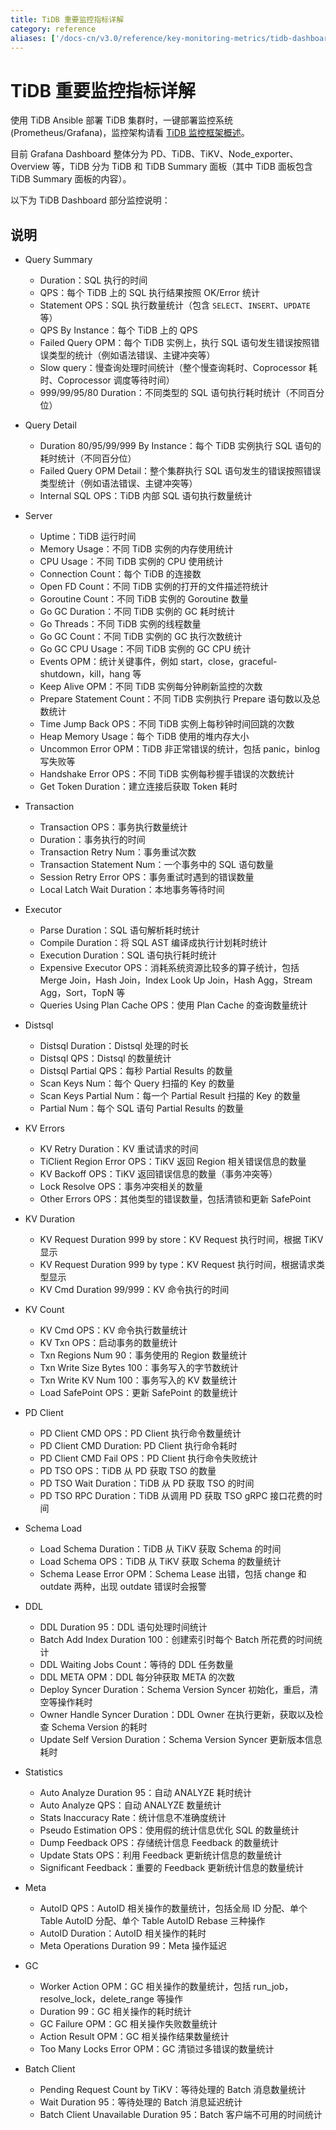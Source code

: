 ```yaml
---
title: TiDB 重要监控指标详解
category: reference
aliases: ['/docs-cn/v3.0/reference/key-monitoring-metrics/tidb-dashboard/']
---
```


# TiDB 重要监控指标详解

使用 TiDB Ansible 部署 TiDB 集群时，一键部署监控系统 (Prometheus/Grafana)，监控架构请看 [TiDB 监控框架概述](/tidb-monitoring-framework.md)。

目前 Grafana Dashboard 整体分为 PD、TiDB、TiKV、Node\_exporter、Overview 等，TiDB 分为 TiDB 和 TiDB Summary 面板（其中 TiDB 面板包含 TiDB Summary 面板的内容）。

以下为 TiDB Dashboard 部分监控说明：

## 说明

- Query Summary
    - Duration：SQL 执行的时间
    - QPS：每个 TiDB 上的 SQL 执行结果按照 OK/Error 统计
    - Statement OPS：SQL 执行数量统计（包含 `SELECT`、`INSERT`、`UPDATE` 等）
    - QPS By Instance：每个 TiDB 上的 QPS
    - Failed Query OPM：每个 TiDB 实例上，执行 SQL 语句发生错误按照错误类型的统计（例如语法错误、主键冲突等）
    - Slow query：慢查询处理时间统计（整个慢查询耗时、Coprocessor 耗时、Coprocessor 调度等待时间）
    - 999/99/95/80 Duration：不同类型的 SQL 语句执行耗时统计（不同百分位）

- Query Detail
    - Duration 80/95/99/999 By Instance：每个 TiDB 实例执行 SQL 语句的耗时统计（不同百分位）
    - Failed Query OPM Detail：整个集群执行 SQL 语句发生的错误按照错误类型统计（例如语法错误、主键冲突等）
    - Internal SQL OPS：TiDB 内部 SQL 语句执行数量统计

- Server
    - Uptime：TiDB 运行时间
    - Memory Usage：不同 TiDB 实例的内存使用统计
    - CPU Usage：不同 TiDB 实例的 CPU 使用统计
    - Connection Count：每个 TiDB 的连接数
    - Open FD Count：不同 TiDB 实例的打开的文件描述符统计
    - Goroutine Count：不同 TiDB 实例的 Goroutine 数量
    - Go GC Duration：不同 TiDB 实例的 GC 耗时统计
    - Go Threads：不同 TiDB 实例的线程数量
    - Go GC Count：不同 TiDB 实例的 GC 执行次数统计
    - Go GC CPU Usage：不同 TiDB 实例的 GC CPU 统计
    - Events OPM：统计关键事件，例如 start，close，graceful-shutdown，kill，hang 等
    - Keep Alive OPM：不同 TiDB 实例每分钟刷新监控的次数
    - Prepare Statement Count：不同 TiDB 实例执行 Prepare 语句数以及总数统计
    - Time Jump Back OPS：不同 TiDB 实例上每秒钟时间回跳的次数
    - Heap Memory Usage：每个 TiDB 使用的堆内存大小
    - Uncommon Error OPM：TiDB 非正常错误的统计，包括 panic，binlog 写失败等
    - Handshake Error OPS：不同 TiDB 实例每秒握手错误的次数统计
    - Get Token Duration：建立连接后获取 Token 耗时

- Transaction
    - Transaction OPS：事务执行数量统计
    - Duration：事务执行的时间
    - Transaction Retry Num：事务重试次数
    - Transaction Statement Num：一个事务中的 SQL 语句数量
    - Session Retry Error OPS：事务重试时遇到的错误数量
    - Local Latch Wait Duration：本地事务等待时间

- Executor
    - Parse Duration：SQL 语句解析耗时统计
    - Compile Duration：将 SQL AST 编译成执行计划耗时统计
    - Execution Duration：SQL 语句执行耗时统计
    - Expensive Executor OPS：消耗系统资源比较多的算子统计，包括 Merge Join，Hash Join，Index Look Up Join，Hash Agg，Stream Agg，Sort，TopN 等
    - Queries Using Plan Cache OPS：使用 Plan Cache 的查询数量统计

- Distsql
    - Distsql Duration：Distsql 处理的时长
    - Distsql QPS：Distsql 的数量统计
    - Distsql Partial QPS：每秒 Partial Results 的数量
    - Scan Keys Num：每个 Query 扫描的 Key 的数量
    - Scan Keys Partial Num：每一个 Partial Result 扫描的 Key 的数量
    - Partial Num：每个 SQL 语句 Partial Results 的数量

- KV Errors
    - KV Retry Duration：KV 重试请求的时间
    - TiClient Region Error OPS：TiKV 返回 Region 相关错误信息的数量
    - KV Backoff OPS：TiKV 返回错误信息的数量（事务冲突等）
    - Lock Resolve OPS：事务冲突相关的数量
    - Other Errors OPS：其他类型的错误数量，包括清锁和更新 SafePoint

- KV Duration
    - KV Request Duration 999 by store：KV Request 执行时间，根据 TiKV 显示
    - KV Request Duration 999 by type：KV Request 执行时间，根据请求类型显示
    - KV Cmd Duration 99/999：KV 命令执行的时间

- KV Count
    - KV Cmd OPS：KV 命令执行数量统计
    - KV Txn OPS：启动事务的数量统计
    - Txn Regions Num 90：事务使用的 Region 数量统计
    - Txn Write Size Bytes 100：事务写入的字节数统计
    - Txn Write KV Num 100：事务写入的 KV 数量统计
    - Load SafePoint OPS：更新 SafePoint 的数量统计

- PD Client
    - PD Client CMD OPS：PD Client 执行命令数量统计
    - PD Client CMD Duration: PD Client 执行命令耗时
    - PD Client CMD Fail OPS：PD Client 执行命令失败统计
    - PD TSO OPS：TiDB 从 PD 获取 TSO 的数量
    - PD TSO Wait Duration：TiDB 从 PD 获取 TSO 的时间
    - PD TSO RPC Duration：TiDB 从调用 PD 获取 TSO gRPC 接口花费的时间

- Schema Load
    - Load Schema Duration：TiDB 从 TiKV 获取 Schema 的时间
    - Load Schema OPS：TiDB 从 TiKV 获取 Schema 的数量统计
    - Schema Lease Error OPM：Schema Lease 出错，包括 change 和 outdate 两种，出现 outdate 错误时会报警

- DDL
    - DDL Duration 95：DDL 语句处理时间统计
    - Batch Add Index Duration 100：创建索引时每个 Batch 所花费的时间统计
    - DDL Waiting Jobs Count：等待的 DDL 任务数量
    - DDL META OPM：DDL 每分钟获取 META 的次数
    - Deploy Syncer Duration：Schema Version Syncer 初始化，重启，清空等操作耗时
    - Owner Handle Syncer Duration：DDL Owner 在执行更新，获取以及检查 Schema Version 的耗时
    - Update Self Version Duration：Schema Version Syncer 更新版本信息耗时

- Statistics
    - Auto Analyze Duration 95：自动 ANALYZE 耗时统计
    - Auto Analyze QPS：自动 ANALYZE 数量统计
    - Stats Inaccuracy Rate：统计信息不准确度统计
    - Pseudo Estimation OPS：使用假的统计信息优化 SQL 的数量统计
    - Dump Feedback OPS：存储统计信息 Feedback 的数量统计
    - Update Stats OPS：利用 Feedback 更新统计信息的数量统计
    - Significant Feedback：重要的 Feedback 更新统计信息的数量统计

- Meta
    - AutoID QPS：AutoID 相关操作的数量统计，包括全局 ID 分配、单个 Table AutoID 分配、单个 Table AutoID Rebase 三种操作
    - AutoID Duration：AutoID 相关操作的耗时
    - Meta Operations Duration 99：Meta 操作延迟

- GC
    - Worker Action OPM：GC 相关操作的数量统计，包括 run\_job，resolve\_lock，delete\_range 等操作
    - Duration 99：GC 相关操作的耗时统计
    - GC Failure OPM：GC 相关操作失败数量统计
    - Action Result OPM：GC 相关操作结果数量统计
    - Too Many Locks Error OPM：GC 清锁过多错误的数量统计

- Batch Client
    - Pending Request Count by TiKV：等待处理的 Batch 消息数量统计
    - Wait Duration 95：等待处理的 Batch 消息延迟统计
    - Batch Client Unavailable Duration 95：Batch 客户端不可用的时间统计
